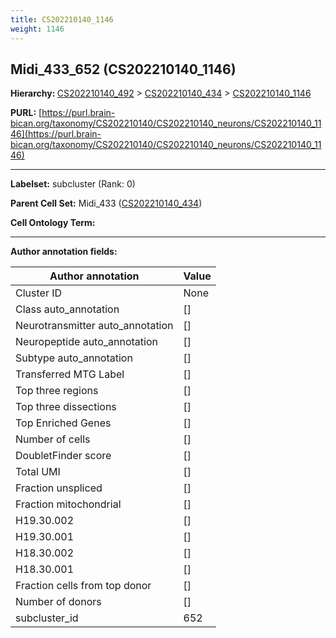 ```yaml
---
title: CS202210140_1146
weight: 1146
---
```

## Midi_433_652 (CS202210140_1146)
<b>Hierarchy: </b>
[CS202210140_492](../CS202210140_492) >
[CS202210140_434](../CS202210140_434) >
[CS202210140_1146](../CS202210140_1146)

**PURL:** [https://purl.brain-bican.org/taxonomy/CS202210140/CS202210140_neurons/CS202210140_1146](https://purl.brain-bican.org/taxonomy/CS202210140/CS202210140_neurons/CS202210140_1146)

---


**Labelset:** subcluster (Rank: 0)

**Parent Cell Set:** Midi_433 ([CS202210140_434](../CS202210140_434))



**Cell Ontology Term:** 

[MARKER GENES.]: #


---

[TRANSFERRED ANNOTATIONS.]: #


[AUTHOR ANNOTATION FIELDS.]: #


**Author annotation fields:**

| Author annotation | Value |
|-------------------|-------|
|Cluster ID|None|
|Class auto_annotation|[]|
|Neurotransmitter auto_annotation|[]|
|Neuropeptide auto_annotation|[]|
|Subtype auto_annotation|[]|
|Transferred MTG Label|[]|
|Top three regions|[]|
|Top three dissections|[]|
|Top Enriched Genes|[]|
|Number of cells|[]|
|DoubletFinder score|[]|
|Total UMI|[]|
|Fraction unspliced|[]|
|Fraction mitochondrial|[]|
|H19.30.002|[]|
|H19.30.001|[]|
|H18.30.002|[]|
|H18.30.001|[]|
|Fraction cells from top donor|[]|
|Number of donors|[]|
|subcluster_id|652|
